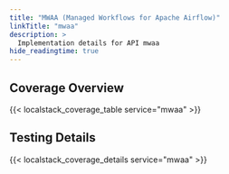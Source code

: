 ```yaml
---
title: "MWAA (Managed Workflows for Apache Airflow)"
linkTitle: "mwaa"
description: >
  Implementation details for API mwaa
hide_readingtime: true
---
```


## Coverage Overview
{{< localstack_coverage_table service="mwaa" >}}

## Testing Details
{{< localstack_coverage_details service="mwaa" >}}
